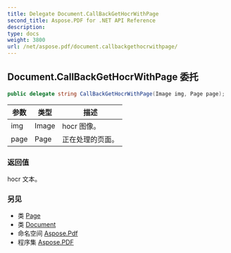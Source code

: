 ```yaml
---
title: Delegate Document.CallBackGetHocrWithPage
second_title: Aspose.PDF for .NET API Reference
description:
type: docs
weight: 3800
url: /net/aspose.pdf/document.callbackgethocrwithpage/
---
```

## Document.CallBackGetHocrWithPage 委托

```csharp
public delegate string CallBackGetHocrWithPage(Image img, Page page);
```

| 参数 | 类型 | 描述 |
| --- | --- | --- |
| img | Image | hocr 图像。 |
| page | Page | 正在处理的页面。 |

### 返回值

hocr 文本。

### 另见

* 类 [Page](../page/)
* 类 [Document](../document/)
* 命名空间 [Aspose.Pdf](../../aspose.pdf/)
* 程序集 [Aspose.PDF](../../)